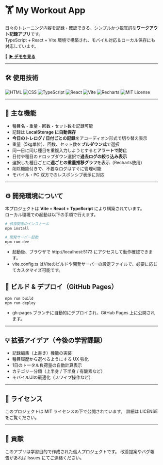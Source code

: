 # 🏋️ My Workout App

日々のトレーニング内容を記録・確認できる、シンプルかつ視覚的な**ワークアウト記録アプリ**です。  
TypeScript + React + Vite 環境で構築され、モバイル対応＆ローカル保存にも対応しています。

🔗 **[▶️ デモを見る](https://magitai-texia.github.io/my-workout-app/)**

---

## 🛠 使用技術

![HTML](https://img.shields.io/badge/HTML5-E34F26?logo=html5&logoColor=white)
![CSS](https://img.shields.io/badge/CSS3-1572B6?logo=css3&logoColor=white)
![TypeScript](https://img.shields.io/badge/TypeScript-3178C6?logo=typescript&logoColor=white)
![React](https://img.shields.io/badge/React-20232A?logo=react&logoColor=61DAFB)
![Vite](https://img.shields.io/badge/Vite-646CFF?logo=vite&logoColor=white)
![Recharts](https://img.shields.io/badge/Recharts-FF5252?logo=chartdotjs&logoColor=white)
![MIT License](https://img.shields.io/badge/license-MIT-green.svg)

---

## 🚀 主な機能

- 種目名・重量・回数・セット数を記録可能
- 記録は **LocalStorage に自動保存**
- **今日のトレログ / 日付ごとの記録**をアコーディオン形式で切り替え表示
- 重量（5kg単位）、回数、セット数を**プルダウン式**で選択
- 同一日に同じ種目を重複入力しようとすると**アラートで防止**
- 日付や種目のドロップダウン選択で**過去ログの絞り込み表示**
- 選択した種目ごとに**週ごとの重量推移グラフ**を表示（Recharts使用）
- 削除機能付きで、不要なログはすぐに管理可能
- モバイル・PC 双方でのレスポンシブ表示に対応

---

## ⚙️ 開発環境について

本プロジェクトは **Vite + React + TypeScript** により構築されています。  
ローカル環境での起動は以下の手順で行えます。

```bash
# 依存関係のインストール
npm install

# 開発サーバー起動
npm run dev
```

- 起動後、ブラウザで http://localhost:5173 にアクセスして動作確認できます。
- vite.config.ts はViteのビルドや開発サーバーの設定ファイルで、必要に応じてカスタマイズ可能です。

## 🔧 ビルド & デプロイ（GitHub Pages）

```bash
npm run build
npm run deploy
```
- gh-pages ブランチに自動的にデプロイされ、GitHub Pages 上に公開されます。

---

## 💡 拡張アイデア（今後の学習課題）

- 記録編集（上書き）機能の実装
- 種目履歴から選べるようにする UX 強化
- 1日のトータル負荷量の自動計算表示
- カテゴリー分類（上半身 / 下半身 / 有酸素など）
- モバイルUIの最適化（スワイプ操作など）

---

## 📝 ライセンス
このプロジェクトは MIT ライセンスの下で公開されています。
詳細は LICENSE をご覧ください。

---

## 💬 貢献
このアプリは学習目的で作成された個人プロジェクトです。
改善提案やバグ報告があれば Issues にてご連絡ください。

